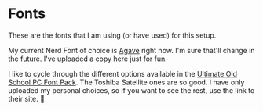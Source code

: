 # Fonts
These are the fonts that I am using (or have used) for this setup.

My current Nerd Font of choice is [Agave](https://www.programmingfonts.org/#agave) right now. I'm sure that'll change in the future. I've uploaded a copy here just for fun.

I like to cycle through the different options available in the [Ultimate Old School PC Font Pack](https://int10h.org/oldschool-pc-fonts/). The Toshiba Satellite ones are so good. I have only uploaded my personal choices, so if you want to see the rest, use the link to their site. 🥲
